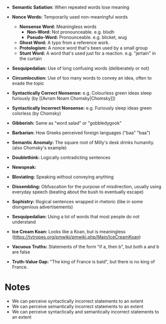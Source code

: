 - **Semantic Satiation**: When repeated words lose meaning
- **Nonce Words:** Temporarily used non-meaningful words
	- **Nonsense Word:** Meaningless words
		- **Non-Word:** Not pronounceable. e.g. blsdh
		- **Pseudo-Word:** Pronounceable. e.g. blicket, wug
	- **Ghost Word:** A typo from a reference work.
	- **Protologism:** A nonce word that's been used by a small group
	- **Stunt Word:** A word that's used just for a reaction. e.g. "jertain" in the curtain

- **Sesquipedalian:** Use of long confusing words (deliberately or not)
- **Circumlocution:** Use of too many words to convey an idea, often to evade the topic


- **Syntactically Correct Nonsense:** e.g. Colourless green ideas sleep furiously (by [[Avram Noam Chomsky|Chomsky]])
- **Syntactically Incorrect Nonsense:** e.g. Furiously sleep ideas green colorless (by Chomsky)
- **Gibberish:** Same as "word salad" or "gobbledygook"
- **Barbarian:** How Greeks perceived foreign languages ("baa" "baa")

- **Semantic Anomaly:** The square root of Milly's desk drinks humanity. (also Chomsky's example)

- **Doublethink:** Logically contradicting sentences
- **Newspeak:** 

- **Bloviating:** Speaking without conveying anything
- **Dissembling:** Obfuscation for the purpose of misdirection, usually using everyday speech (beating about the bush to eventually escape)
- **Sophistry:** Illogical sentences wrapped in rhetoric (like in some disingenious advertisements)
- **Sesquipedalian:** Using a lot of words that most people do not understand

- **Ice Cream Koan:** Looks like a Koan, but is meaningless (https://tvtropes.org/pmwiki/pmwiki.php/Main/IceCreamKoan)
- **Vacuous Truths:** Statements of the form "if a, then b", but both a and b are false
- **Truth-Value Gap:** "The king of France is bald", but there is no king of France.
# Notes
- We can perceive syntactically incorrect statements to an extent
- We can perceive semantically incorrect statements to an extent
- We can perceive syntactically and semantically incorrect statements to an extent